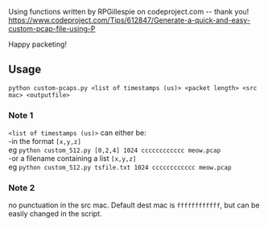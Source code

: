 Using functions written by RPGillespie on codeproject.com -- thank you!  
https://www.codeproject.com/Tips/612847/Generate-a-quick-and-easy-custom-pcap-file-using-P

Happy packeting!

## Usage

`python custom-pcaps.py <list of timestamps (us)> <packet length> <src mac> <outputfile>`  
  
### Note 1
   
`<list of timestamps (us)>` can either be:  
-in the format `[x,y,z]`  
eg `python custom_512.py [0,2,4] 1024 cccccccccccc meow.pcap`  
-or a filename containing a list `[x,y,z]`  
eg `python custom_512.py tsfile.txt 1024 cccccccccccc meow.pcap`

### Note 2
no punctuation in the src mac. Default dest mac is `ffffffffffff`, but can be easily changed in the script.
